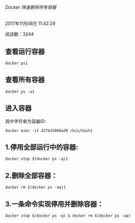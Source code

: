 ###### Docker 快速删除所有容器

2017年11月08日 11:42:29

阅读数：3244

## 查看运行容器

```
docker ps1
```

## 查看所有容器

```
docker ps -a1
```

## 进入容器

其中字符串为容器ID:

```
docker exec -it d27bd3008ad9 /bin/bash1
```

## 1.停用全部运行中的容器:

```
docker stop $(docker ps -q)1
```

## 2.删除全部容器：

```
docker rm $(docker ps -aq)1
```

## 3.一条命令实现停用并删除容器：

```
docker stop $(docker ps -q) & docker rm $(docker ps -aq)
```